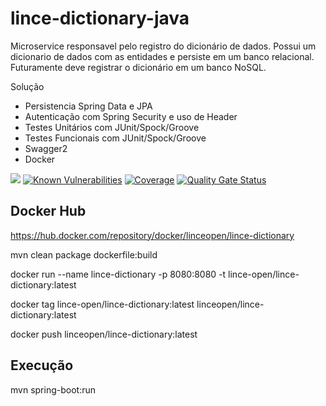 # lince-dictionary-java

Microservice responsavel pelo registro do dicionário de dados. Possui um dicionario de dados com as entidades e persiste em um banco relacional.
Futuramente deve registrar o dicionário em um banco NoSQL.

Solução

* Persistencia Spring Data e JPA
* Autenticação com Spring Security e uso de Header
* Testes Unitários com JUnit/Spock/Groove
* Testes Funcionais com JUnit/Spock/Groove
* Swagger2
* Docker

![](https://github.com/lince-open/lince-dictionary-java/workflows/Java%20CI/badge.svg)
[![Known Vulnerabilities](https://snyk.io/test/github/lince-open/lince-dictionary-java/badge.svg)](https://snyk.io/test/github/pedrozatta/lince-dictionary-java)
[![Coverage](https://sonarcloud.io/api/project_badges/measure?project=lince-open_lince-dictionary-java&metric=coverage)](https://sonarcloud.io/dashboard?id=lince-open_lince-dictionary-java)
[![Quality Gate Status](https://sonarcloud.io/api/project_badges/measure?project=lince-open_lince-dictionary-java&metric=alert_status)](https://sonarcloud.io/dashboard?id=lince-open_lince-dictionary-java)


## Docker Hub

https://hub.docker.com/repository/docker/linceopen/lince-dictionary

mvn clean package dockerfile:build

docker run  --name lince-dictionary -p 8080:8080 -t lince-open/lince-dictionary:latest

docker tag lince-open/lince-dictionary:latest linceopen/lince-dictionary:latest

docker push linceopen/lince-dictionary:latest


## Execução

mvn spring-boot:run

